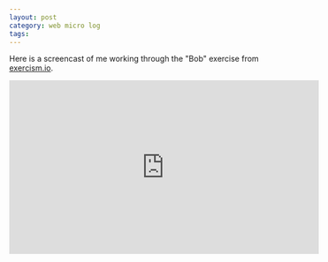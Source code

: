 ```yaml
---
layout: post
category: web micro log
tags:
---
```


Here is a screencast of me working through the "Bob" exercise from [exercism.io](http://exercism.io/getting-started).

<iframe width="560" height="315" src="https://www.youtube.com/embed/kgyMdpuPLeg" frameborder="0" allowfullscreen></iframe>
